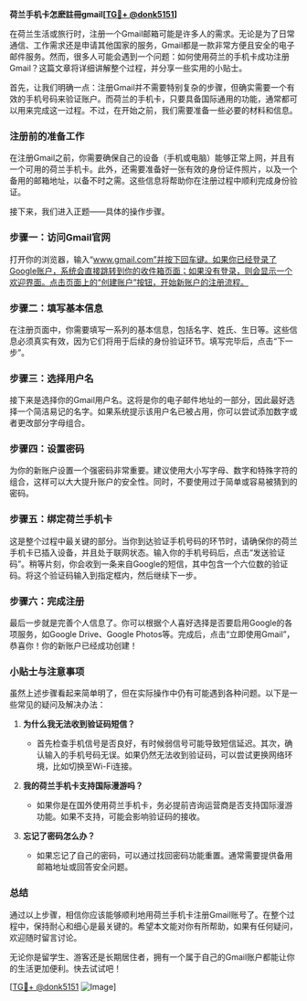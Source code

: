 **荷兰手机卡怎麽註冊gmail[[TG💪+ @donk5151](https://t.me/s/donk5151)]**

在荷兰生活或旅行时，注册一个Gmail邮箱可能是许多人的需求。无论是为了日常通信、工作需求还是申请其他国家的服务，Gmail都是一款非常方便且安全的电子邮件服务。然而，很多人可能会遇到一个问题：如何使用荷兰的手机卡成功注册Gmail？这篇文章将详细讲解整个过程，并分享一些实用的小贴士。

首先，让我们明确一点：注册Gmail并不需要特别复杂的步骤，但确实需要一个有效的手机号码来验证账户。而荷兰的手机卡，只要具备国际通用的功能，通常都可以用来完成这一过程。不过，在开始之前，我们需要准备一些必要的材料和信息。

### 注册前的准备工作

在注册Gmail之前，你需要确保自己的设备（手机或电脑）能够正常上网，并且有一个可用的荷兰手机卡。此外，还需要准备好一张有效的身份证件照片，以及一个备用的邮箱地址，以备不时之需。这些信息将帮助你在注册过程中顺利完成身份验证。

接下来，我们进入正题——具体的操作步骤。

### 步骤一：访问Gmail官网

打开你的浏览器，输入“www.gmail.com”并按下回车键。如果你已经登录了Google账户，系统会直接跳转到你的收件箱页面；如果没有登录，则会显示一个欢迎界面。点击页面上的“创建账户”按钮，开始新账户的注册流程。

### 步骤二：填写基本信息

在注册页面中，你需要填写一系列的基本信息，包括名字、姓氏、生日等。这些信息必须真实有效，因为它们将用于后续的身份验证环节。填写完毕后，点击“下一步”。

### 步骤三：选择用户名

接下来是选择你的Gmail用户名。这将是你的电子邮件地址的一部分，因此最好选择一个简洁易记的名字。如果系统提示该用户名已被占用，你可以尝试添加数字或者更改部分字母组合。

### 步骤四：设置密码

为你的新账户设置一个强密码非常重要。建议使用大小写字母、数字和特殊字符的组合，这样可以大大提升账户的安全性。同时，不要使用过于简单或容易被猜到的密码。

### 步骤五：绑定荷兰手机卡

这是整个过程中最关键的部分。当你到达验证手机号码的环节时，请确保你的荷兰手机卡已插入设备，并且处于联网状态。输入你的手机号码后，点击“发送验证码”。稍等片刻，你会收到一条来自Google的短信，其中包含一个六位数的验证码。将这个验证码输入到指定框内，然后继续下一步。

### 步骤六：完成注册

最后一步就是完善个人信息了。你可以根据个人喜好选择是否要启用Google的各项服务，如Google Drive、Google Photos等。完成后，点击“立即使用Gmail”，恭喜你！你的新账户已经成功创建！

### 小贴士与注意事项

虽然上述步骤看起来简单明了，但在实际操作中仍有可能遇到各种问题。以下是一些常见的疑问及解决办法：

1. **为什么我无法收到验证码短信？**
   - 首先检查手机信号是否良好，有时候弱信号可能导致短信延迟。其次，确认输入的手机号码无误。如果仍然无法收到验证码，可以尝试更换网络环境，比如切换至Wi-Fi连接。

2. **我的荷兰手机卡支持国际漫游吗？**
   - 如果你是在国外使用荷兰手机卡，务必提前咨询运营商是否支持国际漫游功能。如果不支持，可能会影响验证码的接收。

3. **忘记了密码怎么办？**
   - 如果忘记了自己的密码，可以通过找回密码功能重置。通常需要提供备用邮箱地址或回答安全问题。

### 总结

通过以上步骤，相信你应该能够顺利地用荷兰手机卡注册Gmail账号了。在整个过程中，保持耐心和细心是最关键的。希望本文能对你有所帮助，如果有任何疑问，欢迎随时留言讨论。

无论你是留学生、游客还是长期居住者，拥有一个属于自己的Gmail账户都能让你的生活更加便利。快去试试吧！

[[TG💪+ @donk5151](https://t.me/s/donk5151) ![Image](https://i.postimg.cc/rwNCRYN7/Snipaste-2025-04-30-17-27-05.png)]